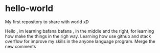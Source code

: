 # hello-world
My first repository to share with world xD

Hello , im learning bafana bafana , in the middle and the right, for learning how make the things in the righ way. Learning how use github and stack overflow for improve my skills in the anyone language program. 
Merge the new comments
